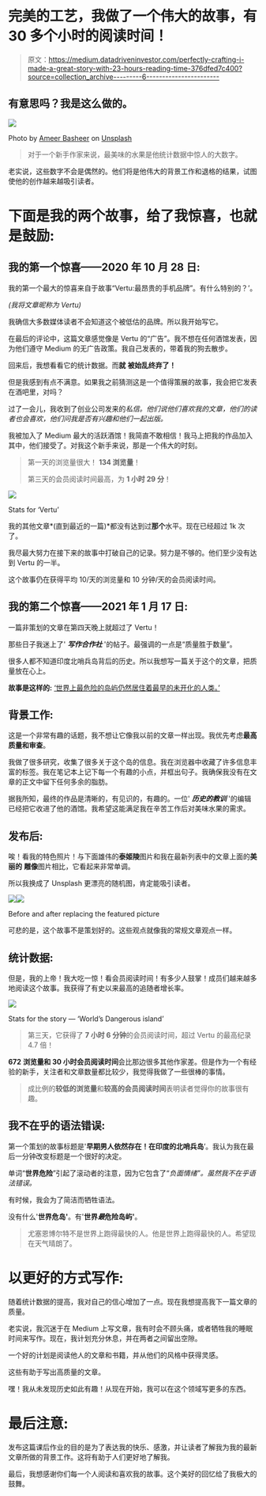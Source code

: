 # 完美的工艺，我做了一个伟大的故事，有 30 多个小时的阅读时间！

> 原文：<https://medium.datadriveninvestor.com/perfectly-crafting-i-made-a-great-story-with-23-hours-reading-time-376dfed7c400?source=collection_archive---------6----------------------->

## 有意思吗？我是这么做的。

![](img/86abbe8510065bd294b738d498351062.png)

Photo by [Ameer Basheer](https://unsplash.com/@24ameer?utm_source=medium&utm_medium=referral) on [Unsplash](https://unsplash.com?utm_source=medium&utm_medium=referral)

> 对于一个新手作家来说，最美味的水果是他统计数据中惊人的大数字。

老实说，这些数字不会是偶然的。他们将是他伟大的背景工作和退格的结果，试图使他的创作越来越吸引读者。

# 下面是我的两个故事，给了我惊喜，也就是鼓励:

## 我的第一个惊喜——2020 年 10 月 28 日:

我的第一个最大的惊喜来自于故事“Vertu:最昂贵的手机品牌”。有什么特别的？’。

*(我将文章昵称为 Vertu)*

我确信大多数媒体读者不会知道这个被低估的品牌。所以我开始写它。

在最后的评论中，这篇文章感觉像是 Vertu 的“广告”。我不想在任何酒馆发表，因为他们遵守 Medium 的无广告政策。我自己发表的，带着我的狗去散步。

回来后，我想看看它的统计数据。而**就** **被始乱终弃了！**

但是我感到有点不满意。如果我之前猜测这是一个值得策展的故事，我会把它发表在酒吧里，对吗？

过了一会儿，我收到了创业公司发来的*私信。他们说他们喜欢我的文章，他们的读者也会喜欢，他们问我是否有兴趣和他们一起出版。*

我被加入了 Medium 最大的活跃酒馆！我简直不敢相信！我马上把我的作品加入其中，他们接受了。对我这个新手来说，那是一个伟大的时刻。

> 第一天的浏览量很大！ **134 浏览量**！
> 
> 第三天的会员阅读时间最高，为 **1 小时 29 分**！

![](img/1ba53f4dbdfc644c0f499fcca93deaa5.png)

Stats for ‘Vertu’

我的其他文章*(直到最近的一篇)*都没有达到过**那个**水平。现在已经超过 1k 次了。

我尽最大努力在接下来的故事中打破自己的记录。努力是不够的。他们至少没有达到 Vertu 的一半。

这个故事仍在获得平均 10/天的浏览量和 10 分钟/天的会员阅读时间。

## 我的第二个惊喜——2021 年 1 月 17 日:

一篇非策划的文章在第四天晚上就超过了 Vertu！

那些日子我迷上了' ***写作合作社*** '的帖子。最强调的一点是“质量胜于数量”。

很多人都不知道印度北哨兵岛背后的历史。所以我想写一篇关于这个的文章，把质量放在心上。

**故事是这样的:**
[‘世界上最危险的岛屿仍然居住着最早的未开化的人类。’](https://medium.com/lessons-from-history/the-worlds-dangerous-island-is-still-inhabited-by-the-earliest-and-uncivilised-humans-c3d81a319a2b?source=friends_link&sk=2ed799499cbc523cc68063719a22bf16)

## 背景工作:

这是一个非常有趣的话题，我不想让它像我以前的文章一样出现。我优先考虑**最高质量和审查**。

我做了很多研究，收集了很多关于这个岛的信息。我在浏览器中收藏了许多信息丰富的标签。我在笔记本上记下每一个有趣的小点，并框出句子。我确保我没有在文章的正文中留下任何多余的脂肪。

据我所知，最终的作品是清晰的，有见识的，有趣的。一位' ***历史的教训*** '的编辑已经把它收进了他的酒馆。我希望这能满足我在辛苦工作后对美味水果的需求。

## 发布后:

唉！看我的特色照片！与下面雄伟的**泰姬陵**图片和我在最新列表中的文章上面的**美丽的** **雕像**图片相比，它看起来非常单调。

所以我换成了 Unsplash 更漂亮的随机图，肯定能吸引读者。

![](img/0954186877de5bfda7573db86498c2cf.png)![](img/67da078f3d35510b60cc4e8e967208e5.png)

Before and after replacing the featured picture

可悲的是，这个故事不是策划好的。这些观点就像我的常规文章观点一样。

## 统计数据:

但是，我的上帝！我大吃一惊！看会员阅读时间！有多少人鼓掌！成员们越来越多地阅读这个故事。我获得了有史以来最高的追随者增长率。

![](img/cb483dd786518c999cc68342123c64d5.png)

Stats for the story — ‘World’s Dangerous island’

> 第三天，它获得了 **7 小时 6 分钟**的会员阅读时间，超过 Vertu 的最高纪录 4.7 倍！

**672** **浏览量和 30 小时会员阅读时间**会比那边很多其他作家差。但是作为一个有经验的新手，关注者和文章数量都比较少，我觉得我做了一些很棒的事情。

> 成比例的**较低的浏览量**和**较高的会员阅读时间**表明读者觉得你的故事很有趣。

## 我不在乎的语法错误:

第一个策划的故事标题是'**早期男人依然存在！在印度的北哨兵岛**’。我认为我在最后一分钟改变标题是一个很好的决定。

单词“**世界危险**”引起了滚动者的注意，因为它包含了“*负面情绪”。虽然我不在乎语法错误。*

有时候，我会为了简洁而牺牲语法。

没有什么'**世界危岛'**。有'**世界*最*危险岛屿'**。

> 尤塞恩博尔特不是世界上跑得最快的人。他是世界上跑得最快的人。希望现在天气晴朗了。

# 以更好的方式写作:

随着统计数据的提高，我对自己的信心增加了一点。现在我想提高我下一篇文章的质量。

老实说，我沉迷于在 Medium 上写文章，我有时会不顾头痛，或者牺牲我的睡眠时间来写作。现在，我计划充分休息，并在两者之间留出空隙。

一个好的计划是阅读他人的文章和书籍，并从他们的风格中获得灵感。

这些有助于写出高质量的文章。

嘿！我从未发现历史如此有趣！从现在开始，我可以在这个领域写更多的东西。

# 最后注意:

发布这篇课后作业的目的是为了表达我的快乐、感激，并让读者了解我为我的最新文章所做的背景工作。这将有助于人们更好地了解我。

最后，我想感谢你们每一个人阅读和喜欢我的故事。这个美好的回忆给了我极大的鼓舞。